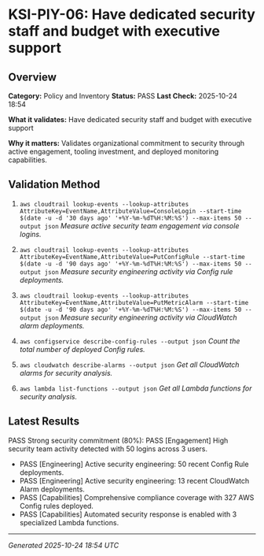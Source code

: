 # KSI-PIY-06: Have dedicated security staff and budget with executive support

## Overview

**Category:** Policy and Inventory
**Status:** PASS
**Last Check:** 2025-10-24 18:54

**What it validates:** Have dedicated security staff and budget with executive support

**Why it matters:** Validates organizational commitment to security through active engagement, tooling investment, and deployed monitoring capabilities.

## Validation Method

1. `aws cloudtrail lookup-events --lookup-attributes AttributeKey=EventName,AttributeValue=ConsoleLogin --start-time $(date -u -d '30 days ago' '+%Y-%m-%dT%H:%M:%S') --max-items 50 --output json`
   *Measure active security team engagement via console logins.*

2. `aws cloudtrail lookup-events --lookup-attributes AttributeKey=EventName,AttributeValue=PutConfigRule --start-time $(date -u -d '90 days ago' '+%Y-%m-%dT%H:%M:%S') --max-items 50 --output json`
   *Measure security engineering activity via Config rule deployments.*

3. `aws cloudtrail lookup-events --lookup-attributes AttributeKey=EventName,AttributeValue=PutMetricAlarm --start-time $(date -u -d '90 days ago' '+%Y-%m-%dT%H:%M:%S') --max-items 50 --output json`
   *Measure security engineering activity via CloudWatch alarm deployments.*

4. `aws configservice describe-config-rules --output json`
   *Count the total number of deployed Config rules.*

5. `aws cloudwatch describe-alarms --output json`
   *Get all CloudWatch alarms for security analysis.*

6. `aws lambda list-functions --output json`
   *Get all Lambda functions for security analysis.*

## Latest Results

PASS Strong security commitment (80%): PASS [Engagement] High security team activity detected with 50 logins across 3 users.
- PASS [Engineering] Active security engineering: 50 recent Config Rule deployments.
- PASS [Engineering] Active security engineering: 13 recent CloudWatch Alarm deployments.
- PASS [Capabilities] Comprehensive compliance coverage with 327 AWS Config rules deployed.
- PASS [Capabilities] Automated security response is enabled with 3 specialized Lambda functions.

---
*Generated 2025-10-24 18:54 UTC*